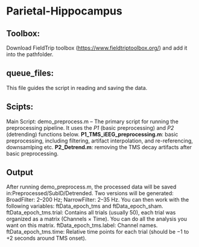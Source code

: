 # Parietal-Hippocampus

## Toolbox: 
Download FieldTrip toolbox (https://www.fieldtriptoolbox.org/) and add it into the pathfolder.

## queue_files:
This file guides the script in reading and saving the data.

## Scipts: 
Main Script:
demo_preprocess.m – The primary script for running the preprocessing pipeline. It uses the *P1* (basic preprocessing) and *P2* (detrending) functions below.
**P1_TMS_iEEG_preprocessing.m**: basic preprocessing, including filtering, artifact interpolation, and re-referencing, downsamlping etc.
**P2_Detrend.m**: removing the TMS decay artifacts after basic preprocessing.
 
## Output
After running demo_preprocess.m, the processed data will be saved in:Preprocessed/SubID/Detrended. Two versions will be generated: BroadFilter: 2–200 Hz; NarrowFilter: 2–35 Hz.
You can then work with the following variables: ftData_epoch_tms and ftData_epoch_sham.
ftData_epoch_tms.trial: Contains all trials (usually 50), each trial was organized as a matrix (Channels × Time). You can do all the analysis you want on this matrix.
ftData_epoch_tms.label: Channel names.
ftData_epoch_tms.time: Relative time points for each trial (should be −1 to +2 seconds around TMS onset).
